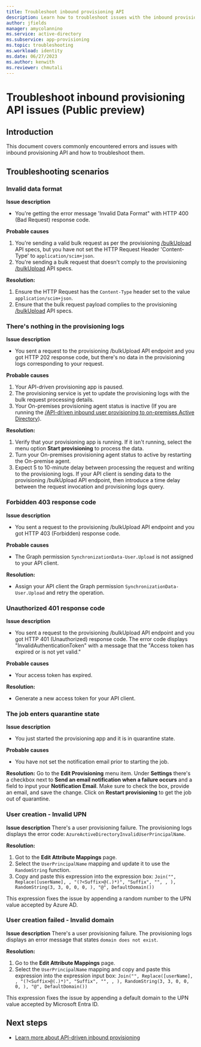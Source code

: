 ```yaml
---
title: Troubleshoot inbound provisioning API
description: Learn how to troubleshoot issues with the inbound provisioning API.
author: jfields
manager: amycolannino
ms.service: active-directory
ms.subservice: app-provisioning
ms.topic: troubleshooting
ms.workload: identity
ms.date: 06/27/2023
ms.author: kenwith
ms.reviewer: chmutali
---
```


# Troubleshoot inbound provisioning API issues (Public preview)

## Introduction

This document covers commonly encountered errors and issues with inbound provisioning API and how to troubleshoot them.

## Troubleshooting scenarios

### Invalid data format 

**Issue description**
* You're getting the error message 'Invalid Data Format" with HTTP 400 (Bad Request) response code.

**Probable causes**
1. You're sending a valid bulk request as per the provisioning [/bulkUpload](/graph/api/synchronization-synchronizationjob-post-bulkupload) API specs, but you have not set the HTTP Request Header 'Content-Type' to `application/scim+json`. 
2. You're sending a bulk request that doesn't comply to the provisioning [/bulkUpload](/graph/api/synchronization-synchronizationjob-post-bulkupload) API specs.

**Resolution:**
1. Ensure the HTTP Request has the `Content-Type` header set to the value ```application/scim+json```.
1. Ensure that the bulk request payload complies to the provisioning [/bulkUpload](/graph/api/synchronization-synchronizationjob-post-bulkupload) API specs.

### There's nothing in the provisioning logs

**Issue description**
* You sent a request to the provisioning /bulkUpload API endpoint and you got HTTP 202 response code, but there's no data in the provisioning logs corresponding to your request. 

**Probable causes**
1. Your API-driven provisioning app is paused. 
1. The provisioning service is yet to update the provisioning logs with the bulk request processing details.
2. Your On-premises provisioning agent status is inactive (If you are running the [/API-driven inbound user provisioning to on-premises Active Directory](https://go.microsoft.com/fwlink/?linkid=2245182)).


**Resolution:**
1. Verify that your provisioning app is running. If it isn't running, select the menu option **Start provisioning** to process the data.
2. Turn your On-premises provisioning agent status to active by restarting the On-premise agent.
1. Expect 5 to 10-minute delay between processing the request and writing to the provisioning logs. If your API client is sending data to the provisioning /bulkUpload API endpoint, then introduce a time delay between the request invocation and provisioning logs query. 

### Forbidden 403 response code 

**Issue description**
* You sent a request to the provisioning /bulkUpload API endpoint and you got HTTP 403 (Forbidden) response code. 

**Probable causes**
* The Graph permission `SynchronizationData-User.Upload` is not assigned to your API client. 

**Resolution:**
* Assign your API client the Graph permission `SynchronizationData-User.Upload` and retry the operation. 

### Unauthorized 401 response code

**Issue description**
* You sent a request to the provisioning /bulkUpload API endpoint and you got HTTP 401 (Unauthorized) response code. The error code displays "InvalidAuthenticationToken" with a message that the "Access token has expired or is not yet valid."  

**Probable causes**
* Your access token has expired. 

**Resolution:**
* Generate a new access token for your API client. 

### The job enters quarantine state

**Issue description**
* You just started the provisioning app and it is in quarantine state. 

**Probable causes**
* You have not set the notification email prior to starting the job. 

**Resolution:**
Go to the **Edit Provisioning** menu item. Under **Settings** there's a checkbox next to **Send an email notification when a failure occurs** and a field to input your **Notification Email**. Make sure to check the box, provide an email, and save the change. Click on **Restart provisioning** to get the job out of quarantine. 

### User creation - Invalid UPN

**Issue description**
There's a user provisioning failure. The provisioning logs displays the error code: ```AzureActiveDirectoryInvalidUserPrincipalName```.  

**Resolution:**
1. Got to the **Edit Attribute Mappings** page.
2. Select the ```UserPrincipalName``` mapping and update it to use the ```RandomString``` function. 
3. Copy and paste this expression into the expression box:
```Join("", Replace([userName], , "(?<Suffix>@(.)*)", "Suffix", "", , ), RandomString(3, 3, 0, 0, 0, ), "@", DefaultDomain())```

This expression fixes the issue by appending a random number to the UPN value accepted by Azure AD. 

### User creation failed - Invalid domain

**Issue description**
There's a user provisioning failure. The provisioning logs displays an error message that states ```domain does not exist```.  

**Resolution:**
1. Go to the **Edit Attribute Mappings** page. 
2. Select the ```UserPrincipalName``` mapping and copy and paste this expression into the expression input box: 
```Join("", Replace([userName], , "(?<Suffix>@(.)*)", "Suffix", "", , ), RandomString(3, 3, 0, 0, 0, ), "@", DefaultDomain())```

This expression fixes the issue by appending a default domain to the UPN value accepted by Microsoft Entra ID. 

## Next steps

* [Learn more about API-driven inbound provisioning](inbound-provisioning-api-concepts.md)
